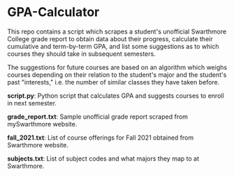 # GPA-Calculator

This repo contains a script which scrapes a student's unofficial Swarthmore College grade report to obtain data about their progress, calculate their cumulative and term-by-term GPA, and list some suggestions as to which courses they should take in subsequent semesters.

The suggestions for future courses are based on an algorithm which weighs courses depending on their relation to the student's major and the student's past "interests," i.e. the number of similar classes they have taken before. 

**script.py**: Python script that calculates GPA and suggests courses to enroll in next semester.

**grade_report.txt**: Sample unofficial grade report scraped from mySwarthmore website.

**fall_2021.txt**: List of course offerings for Fall 2021 obtained from Swarthmore website.

**subjects.txt**: List of subject codes and what majors they map to at Swarthmore.

